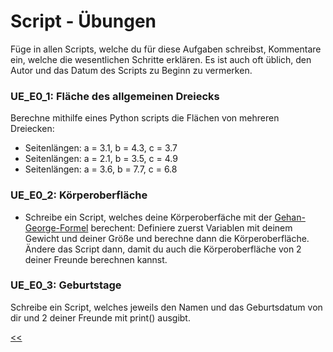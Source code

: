 # Script - Übungen

Füge in allen Scripts, welche du für diese Aufgaben schreibst, Kommentare ein, 
welche die wesentlichen Schritte erklären.
Es ist auch oft üblich, den Autor und das Datum des Scripts zu Beginn zu vermerken.

### UE_E0_1: Fläche des allgemeinen Dreiecks

Berechne mithilfe eines Python scripts die Flächen von mehreren Dreiecken:
  - Seitenlängen: a = 3.1, b = 4.3, c = 3.7
  - Seitenlängen: a = 2.1, b = 3.5, c = 4.9
  - Seitenlängen: a = 3.6, b = 7.7, c = 6.8

### UE_E0_2: Körperoberfläche
  
- Schreibe ein Script, welches deine Körperoberfäche mit der 
[Gehan-George-Formel](https://de.wikipedia.org/wiki/K%C3%B6rperoberfl%C3%A4che) berechent: 
Definiere zuerst Variablen mit deinem Gewicht und deiner Größe und berechne dann die Körperoberfläche.
Ändere das Script dann, damit du auch die Körperoberfläche von 2 deiner Freunde berechnen kannst.

### UE_E0_3: Geburtstage
 
Schreibe ein Script, welches jeweils den Namen und das Geburtsdatum von dir und 2 deiner Freunde mit print() ausgibt.



[<<](../markdown/E0_Script.md)